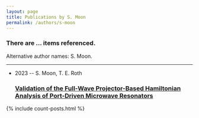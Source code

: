 ```yaml
---
layout: page
title: Publications by S. Moon
permalink: /authors/s-moon
---
```


<h3 id="number-posts">There are ... items referenced.</h3>
<p id='info-authors'>Alternative author names: S. Moon.</p>
<hr />
<ul class="post-list">
<li><span class='post-meta'>2023 -- S. Moon, T. E. Roth</span><h3><a class='post-link' href="{{ site.baseurl }}/validation-of-the-full-wave-projector-based-hamiltonian-analysis-of-port-driven-microwave-resonators">Validation of the Full-Wave Projector-Based Hamiltonian Analysis of Port-Driven Microwave Resonators</a></h3></li>

</ul>
{% include count-posts.html %}
